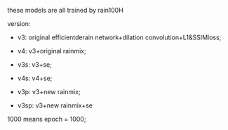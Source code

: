 these models are all trained by rain100H

version:

- v3: original efficientderain network+dilation convolution+L1&SSIMloss;

- v4: v3+original rainmix;

- v3s: v3+se;

- v4s: v4+se;

- v3p: v3+new rainmix;

- v3sp: v3+new rainmix+se

1000 means epoch = 1000;
